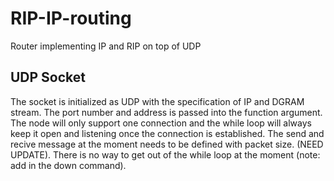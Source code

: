 # RIP-IP-routing
Router implementing IP and RIP on top of UDP
## UDP Socket
The socket is initialized as UDP with the specification of IP and DGRAM stream. The port number and address is passed into the function argument. The node will only support one connection and the while loop will always keep it open and listening once the connection is established. The send and recive message at the moment needs to be defined with packet size. (NEED UPDATE). There is no way to get out of the while loop at the moment (note: add in the down command).
